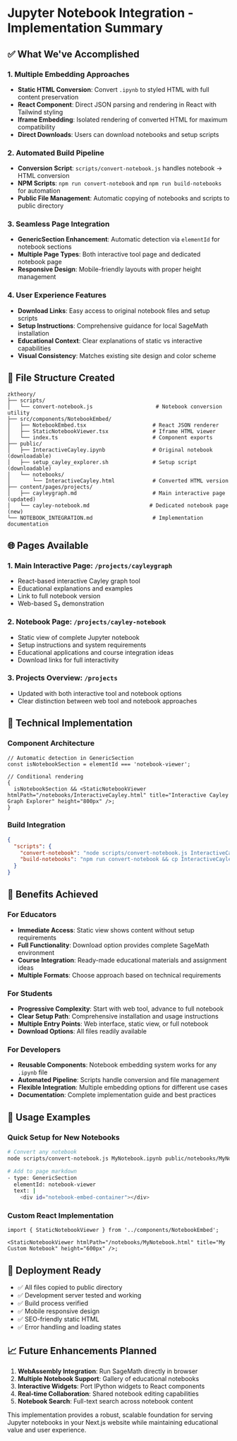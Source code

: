 # Jupyter Notebook Integration - Implementation Summary

## ✅ What We've Accomplished

### 1. Multiple Embedding Approaches

- **Static HTML Conversion**: Convert `.ipynb` to styled HTML with full content preservation
- **React Component**: Direct JSON parsing and rendering in React with Tailwind styling
- **Iframe Embedding**: Isolated rendering of converted HTML for maximum compatibility
- **Direct Downloads**: Users can download notebooks and setup scripts

### 2. Automated Build Pipeline

- **Conversion Script**: `scripts/convert-notebook.js` handles notebook → HTML conversion
- **NPM Scripts**: `npm run convert-notebook` and `npm run build-notebooks` for automation
- **Public File Management**: Automatic copying of notebooks and scripts to public directory

### 3. Seamless Page Integration

- **GenericSection Enhancement**: Automatic detection via `elementId` for notebook sections
- **Multiple Page Types**: Both interactive tool page and dedicated notebook page
- **Responsive Design**: Mobile-friendly layouts with proper height management

### 4. User Experience Features

- **Download Links**: Easy access to original notebook files and setup scripts
- **Setup Instructions**: Comprehensive guidance for local SageMath installation
- **Educational Context**: Clear explanations of static vs interactive capabilities
- **Visual Consistency**: Matches existing site design and color scheme

## 📁 File Structure Created

```
zktheory/
├── scripts/
│   └── convert-notebook.js                    # Notebook conversion utility
├── src/components/NotebookEmbed/
│   ├── NotebookEmbed.tsx                     # React JSON renderer
│   ├── StaticNotebookViewer.tsx              # Iframe HTML viewer
│   └── index.ts                              # Component exports
├── public/
│   ├── InteractiveCayley.ipynb               # Original notebook (downloadable)
│   ├── setup_cayley_explorer.sh              # Setup script (downloadable)
│   └── notebooks/
│       └── InteractiveCayley.html            # Converted HTML version
├── content/pages/projects/
│   ├── cayleygraph.md                        # Main interactive page (updated)
│   └── cayley-notebook.md                   # Dedicated notebook page (new)
└── NOTEBOOK_INTEGRATION.md                   # Implementation documentation
```

## 🌐 Pages Available

### 1. Main Interactive Page: `/projects/cayleygraph`

- React-based interactive Cayley graph tool
- Educational explanations and examples
- Link to full notebook version
- Web-based S₃ demonstration

### 2. Notebook Page: `/projects/cayley-notebook`

- Static view of complete Jupyter notebook
- Setup instructions and system requirements
- Educational applications and course integration ideas
- Download links for full interactivity

### 3. Projects Overview: `/projects`

- Updated with both interactive tool and notebook options
- Clear distinction between web tool and notebook approaches

## 🔧 Technical Implementation

### Component Architecture

```tsx
// Automatic detection in GenericSection
const isNotebookSection = elementId === 'notebook-viewer';

// Conditional rendering
{
  isNotebookSection && <StaticNotebookViewer htmlPath="/notebooks/InteractiveCayley.html" title="Interactive Cayley Graph Explorer" height="800px" />;
}
```

### Build Integration

```json
{
  "scripts": {
    "convert-notebook": "node scripts/convert-notebook.js InteractiveCayley.ipynb public/notebooks/InteractiveCayley.html",
    "build-notebooks": "npm run convert-notebook && cp InteractiveCayley.ipynb public/ && cp setup_cayley_explorer.sh public/"
  }
}
```

## 🎯 Benefits Achieved

### For Educators

- **Immediate Access**: Static view shows content without setup requirements
- **Full Functionality**: Download option provides complete SageMath environment
- **Course Integration**: Ready-made educational materials and assignment ideas
- **Multiple Formats**: Choose approach based on technical requirements

### For Students

- **Progressive Complexity**: Start with web tool, advance to full notebook
- **Clear Setup Path**: Comprehensive installation and usage instructions
- **Multiple Entry Points**: Web interface, static view, or full notebook
- **Download Options**: All files readily available

### For Developers

- **Reusable Components**: Notebook embedding system works for any `.ipynb` file
- **Automated Pipeline**: Scripts handle conversion and file management
- **Flexible Integration**: Multiple embedding options for different use cases
- **Documentation**: Complete implementation guide and best practices

## 🚀 Usage Examples

### Quick Setup for New Notebooks

```bash
# Convert any notebook
node scripts/convert-notebook.js MyNotebook.ipynb public/notebooks/MyNotebook.html

# Add to page markdown
- type: GenericSection
  elementId: notebook-viewer
  text: |
    <div id="notebook-embed-container"></div>
```

### Custom React Implementation

```tsx
import { StaticNotebookViewer } from '../components/NotebookEmbed';

<StaticNotebookViewer htmlPath="/notebooks/MyNotebook.html" title="My Custom Notebook" height="600px" />;
```

## 🔄 Deployment Ready

- ✅ All files copied to public directory
- ✅ Development server tested and working
- ✅ Build process verified
- ✅ Mobile responsive design
- ✅ SEO-friendly static HTML
- ✅ Error handling and loading states

## 📈 Future Enhancements Planned

1. **WebAssembly Integration**: Run SageMath directly in browser
2. **Multiple Notebook Support**: Gallery of educational notebooks
3. **Interactive Widgets**: Port IPython widgets to React components
4. **Real-time Collaboration**: Shared notebook editing capabilities
5. **Notebook Search**: Full-text search across notebook content

This implementation provides a robust, scalable foundation for serving Jupyter notebooks in your Next.js website while maintaining educational value and user experience.
